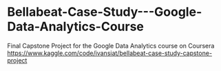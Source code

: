 # Bellabeat-Case-Study---Google-Data-Analytics-Course
Final Capstone Project for the Google Data Analytics course on Coursera
https://www.kaggle.com/code/ivansiat/bellabeat-case-study-capstone-project
